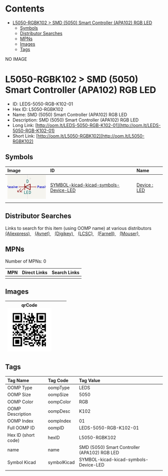 



Contents
========

* [L5050-RGBK102 > SMD (5050) Smart Controller (APA102) RGB LED](#l5050-rgbk102--smd-5050-smart-controller-apa102-rgb-led)
	* [Symbols](#symbols)
	* [Distributor Searches](#distributor-searches)
	* [MPNs](#mpns)
	* [Images](#images)
	* [Tags](#tags)
  
NO IMAGE  
# L5050-RGBK102 > SMD (5050) Smart Controller (APA102) RGB LED

- ID: LEDS-5050-RGB-K102-01
- Hex ID: L5050-RGBK102
- Name: SMD (5050) Smart Controller (APA102) RGB LED
- Description: SMD (5050) Smart Controller (APA102) RGB LED
- Long Link: [http://oom.lt/LEDS-5050-RGB-K102-01](http://oom.lt/LEDS-5050-RGB-K102-01)
- Short Link: [http://oom.lt/L5050-RGBK102](http://oom.lt/L5050-RGBK102)

## Symbols
  

|Image|ID|Name|
| :--- | :--- | :--- |
|[![](https://raw.githubusercontent.com/oomlout/oomlout_OOMP_eda_V2/main/SYMBOL/kicad/kicad-symbols/Device/LED/image_140.png)](https://github.com/oomlout/oomlout_OOMP_eda_V2/tree/main/SYMBOL/kicad/kicad-symbols/Device/LED/)|[SYMBOL-kicad-kicad-symbols-Device-LED](https://github.com/oomlout/oomlout_OOMP_eda_V2/tree/main/SYMBOL/kicad/kicad-symbols/Device/LED/)|[Device : LED](https://github.com/oomlout/oomlout_OOMP_eda_V2/tree/main/SYMBOL/kicad/kicad-symbols/Device/LED/)|
||||

## Distributor Searches
  
Links to search for this item (using OOMP name) at various distributors  
[(Aliexpress) ](https://www.aliexpress.com/wholesale?SearchText=1117SMD+5050+Smart+Controller+APA102+RGB+LED)&nbsp;&nbsp;&nbsp;[(Avnet) ](https://www.avnet.com/shop/us/search/SMD+5050+Smart+Controller+APA102+RGB+LED)&nbsp;&nbsp;&nbsp;[(Digikey) ](https://www.digikey.co.uk/en/products/result?s=SMD+5050+Smart+Controller+APA102+RGB+LED)&nbsp;&nbsp;&nbsp;[(LCSC) ](https://www.lcsc.com/search?q=SMD+5050+Smart+Controller+APA102+RGB+LED)&nbsp;&nbsp;&nbsp;[(Farnell) ](https://uk.farnell.com/search?st=SMD+5050+Smart+Controller+APA102+RGB+LED)&nbsp;&nbsp;&nbsp;[(Mouser) ](https://www.mouser.com/c/?q=SMD+5050+Smart+Controller+APA102+RGB+LED)&nbsp;&nbsp;&nbsp;
## MPNs
  
Number of MPNs: 0  

|MPN|Direct Links|Search Links|
| :--- | :--- | :--- |
||||

## Images
  

|qrCode<br>[![](https://raw.githubusercontent.com/oomlout/oomlout_OOMP_parts_V2/main/LEDS/5050/RGB/K102/01/qrCode_140.png)](https://github.com/oomlout/oomlout_OOMP_parts_V2/tree/main/LEDS/5050/RGB/K102/01/qrCode.png)||||
| :---: | :---: | :---: | :---: |

## Tags
  

|Tag Name|Tag Code|Tag Value|
| :--- | :--- | :--- |
|OOMP Type|oompType|LEDS|
|OOMP Size|oompSize|5050|
|OOMP Color|oompColor|RGB|
|OOMP Description|oompDesc|K102|
|OOMP Index|oompIndex|01|
|Full OOMP ID|oompID|LEDS-5050-RGB-K102-01|
|Hex ID (short code)|hexID|L5050-RGBK102|
|name|name|SMD (5050) Smart Controller (APA102) RGB LED|
|Symbol Kicad|symbolKicad|SYMBOL-kicad-kicad-symbols-Device-LED|
||||
